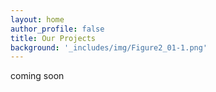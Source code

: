 ```yaml
---
layout: home
author_profile: false
title: Our Projects
background: '_includes/img/Figure2_01-1.png'
---
```

 coming soon
